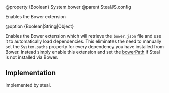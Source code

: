 @property {Boolean} System.bower
@parent StealJS.config

Enables the Bower extension

@option {Boolean|String|Object}

Enables the Bower extension which will retrieve the `bower.json` file and use it
to automatically load dependencies. This eliminates the need to manually set the
`System.paths` property for every dependency you have installed from Bower. Instead
simply enable this extension and set the [bowerPath](system-bowerpath) if Steal
is not installed via Bower.

## Implementation

Implemented by steal.
